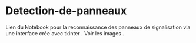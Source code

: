 # Detection-de-panneaux
Lien du Notebook pour la  reconnaissance des panneaux de signalisation via une interface crée avec tkinter .
Voir les images .
